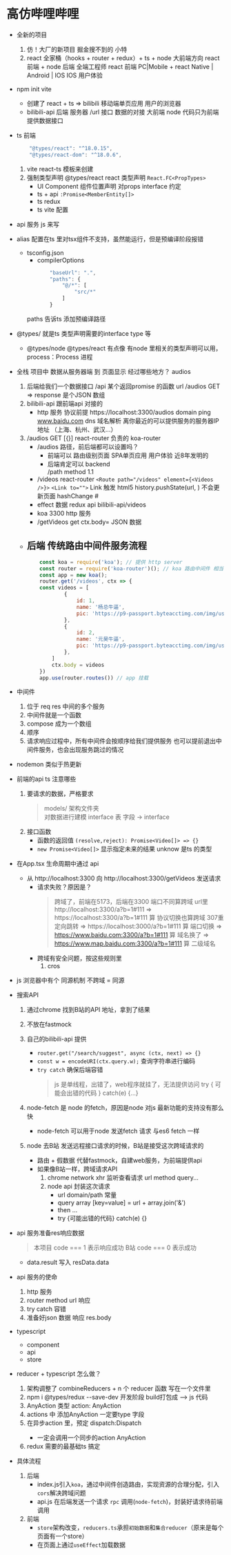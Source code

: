 # 高仿哔哩哔哩
- 全新的项目
    1. 仿！大厂的新项目 掘金搜不到的
        小特
    2. react 全家桶（hooks + router + redux）+ ts + node
        大前端方向 react 前端 + node 后端
        全端工程师 react 前端 PC|Mobile + react Native | Android | IOS
        IOS 用户体验

- npm init vite 
    - 创建了 react + ts  => bilibili 移动端单页应用
        用户的浏览器
    - bilibili-api 后端
        服务器
        /url  接口 数据的对接
        大前端 node 代码只为前端提供数据接口

-  ts 前端  
    ```js
        "@types/react": "^18.0.15",
        "@types/react-dom": "^18.0.6",
    ```
    1. vite  react-ts 模板来创建
    2. 强制类型声明
        @types/react  react 类型声明   `React.FC<PropTypes>`
        - UI Component  组件位置声明  对props interface 约定
        - ts + api  `:Promise<MemberEntity[]>`
        - ts redux
        - ts vite 配置

- api 服务
    js 来写

- alias 配置在ts 里对tsx组件不支持，虽然能运行，但是预编译阶段报错
    - tsconfig.json 
        - compilerOptions
            ```js
                "baseUrl": ".",
                "paths": {
                    "@/*": [
                        "src/*"
                    ]
                }
            ```
         paths 告诉ts 添加预编译路径

- @types/ 就是ts 类型声明需要的interface type 等
    - @types/node @types/react 有点像
        有node 里相关的类型声明可以用，process：Process 进程

- 全栈 项目中 数据从服务器端 到 页面显示 经过哪些地方？
    audios
    1. 后端给我们一个数据接口   /api 某个返回promise 的函数
        url /audios GET  =>  response 是个JSON 数组
    2. bilibili-api  跟前端api 对接的
        - http 服务 协议前提
            https://localhost:3300/audios domain
            ping www.baidu.com    dns 域名解析  离你最近的可以提供服务的服务器IP地址 （上海、杭州、武汉...）
    3. /audios GET [{}]
        react-router 负责的
        koa-router
        - /audios  路径，前后端都可以设置吗？
            - 前端可以         路由级别页面  SPA单页应用
                用户体验  近8年发明的
            - 后端肯定可以     backend   
                /path  method 1.1
        - /videos  react-router  `<Route path="/videos" element={<Videos />}>` `<Link to="">`
            Link 触发 html5  history.pushState(url, )    不会更新页面  hashChange  #
        - effect  数据  redux  api  bilibili-api/videos
        - koa  3300  http 服务
        - /getVideos  get  ctx.body=  JSON 数据

    - 后端 传统路由中间件服务流程
        - 
        ```js
            const koa = require('koa'); // 提供 http server
            const router = require('koa-router')(); // koa 路由中间件 相当于BrowserRouter
            const app = new koa();
            router.get('/videos', ctx => {
            const videos = [
                    {
                        id: 1,
                        name: '杨总牛逼',
                        pic: 'https://p9-passport.byteacctimg.com/img/user-avatar/29dcb7fc3840a71105f212fd7e8a81e5~300x300.image'
                    },
                    {
                        id: 2,
                        name: '元昊牛逼',
                        pic: 'https://p9-passport.byteacctimg.com/img/user-avatar/29dcb7fc3840a71105f212fd7e8a81e5~300x300.image'
                    },
                ]
                ctx.body = videos
            })
            app.use(router.routes()) // app 挂载
        ```

- 中间件 
    1. 位于 req  res  中间的多个服务
    2. 中间件就是一个函数
    3. compose 成为一个数组
    4. 顺序
    5. 请求响应过程中，所有中间件会按顺序给我们提供服务
        也可以提前退出中间件服务，也会出现服务跳过的情况
- nodemon 
    类似于热更新

- 前端的api ts 注意哪些
    1. 要请求的数据，严格要求
        >models/ 架构文件夹  
            对数据进行建模  interface 表 字段 -> interface
    2. 接口函数
        - 函数的返回值 `(resolve,reject): Promise<Video[]> => {}`
        - `new Promise<Video[]>` 显示指定未来的结果
         unknow 是ts 的类型

- 在App.tsx 生命周期中通过 api
    - 从 http://localhost:3300 向 http://localhost:3300/getVideos 发送请求  
        - 请求失败？原因是？  
            >跨域了，前端在5173，后端在3300 端口不同算跨域 
                url里  http://localhost:3300/a?b=1#111 
                => https://localhost:3300/a?b=1#111             算     协议切换也算跨域 307重定向跳转
                => https://localhost:3000/a?b=1#111             算     端口切换
                => https://www.baidu.com:3300/a?b=1#111         算     域名换了
                => https://www.map.baidu.com:3300/a?b=1#111     算     二级域名
        - 跨域有安全问题，按这些规则里
            1. cros

- js 浏览器中有个 同源机制
    不跨域 = 同源

- 搜索API
    1. 通过chrome 找到B站的API 地址，拿到了结果
    2. 不放在fastmock
    3. 自己的bilibili-api 提供
        - `router.get("/search/suggest", async (ctx, next) => {}`
        - `const w = encodeURI(ctx.query.w);` 查询字符串进行编码
        - `try catch` 确保后端容错
            >js 是单线程，出错了，web程序就挂了，无法提供访问
            >try { 可能会出错的代码 } catch(e) {...}

    4. node-fetch 是 node 的fetch，原因是node 对js 最新功能的支持没有那么快
        - node-fetch 可以用于node 发送fetch 请求  与es6 fetch 一样

    5. node 去B站 发送远程接口请求的时候，B站是接受这次跨域请求的
        - 路由 + 假数据   代替fastmock，自建web服务，为前端提供api
        - 如果像B站一样，跨域请求API
            1. chrome network xhr 监听查看请求
                url method query...
            2. node api 封装这次请求
                - url domain/path 常量
                - query array [key=value]
                    = url + array.join('&')
                - then ...
                - try {可能出错的代码} catch(e) {}

- api 服务准备res响应数据  
    >本项目 code === 1 表示响应成功
    >B站   code === 0 表示成功  
    - data.result 写入 resData.data

- api 服务的使命
    1. http 服务
    2. router method  url 响应
    3. try catch 容错
    4. 准备好json 数据 响应 res.body

- typescript
    - component
    - api
    - store

- reducer + typescript 怎么做？
    1. 架构调整了  combineReducers + n 个 reducer 函数 写在一个文件里
    2. npm i @types/redux --save-dev  开发阶段
        build打包成 --> js 代码
    3. AnyAction 类型  action: AnyAction
    4. actions 中 添加AnyAction  一定要type 字段
    5. 在异步action 里，预定 dispatch:Dispatch<AnyAction>
        - 一定会调用一个同步的action AnyAction
    6. redux 需要的最基础ts 搞定

- 具体流程
    1. 后端
        - index.js引入`koa`，通过中间件创造路由，实现资源的合理分配，引入`cors`解决跨域问题
        - api.js 在后端发送一个请求 `rpc` 调用(`node-fetch`)，封装好请求待前端调用
    2. 前端
        - `store`架构改变，`reducers.ts`承担`初始数据`和`集合reducer`（原来是每个页面有一个store）
        - 在页面上通过`useEffect`加载数据